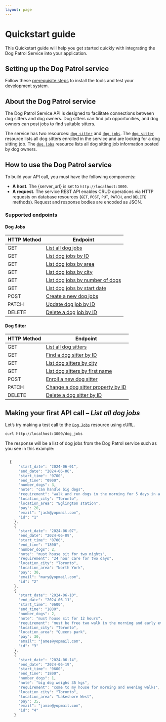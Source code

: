 ```yaml
---
layout: page
---
```


# Quickstart guide

This Quickstart guide will help you get started quickly with integrating the Dog Patrol Service into your application.

## Setting up the Dog Patrol service

Follow these [prerequisite steps](../tutorials/before-you-start-a-tutorial.md) to install the tools and test your development system.

## About the Dog Patrol service

The Dog Patrol Service API is designed to facilitate connections between dog sitters and dog owners. Dog sitters can find job opportunities, and dog owners can post jobs to find suitable sitters. 

The service has two resources: [`dog sitter`](dogsitter.md) and [`dog jobs`](dogjobs.md). The [`dog sitter`](dogsitter.md) resource lists all dog sitters enrolled in the service and are looking for a dog sitting job. The [`dog jobs`](dogjobs.md) resource lists all dog sitting job information posted by dog owners.

## How to use the Dog Patrol service

To build your API call, you must have the following components:

* **A host.**  The {server_url} is set to `http://localhost:3000`.
* **A request.**  The service REST API enables CRUD operations via HTTP requests on database resources (`GET`, `POST`, `PUT`, `PATCH`, and `DELETE` methods). Request and response bodies are encoded as JSON.

### Supported endpoints

#### Dog Jobs

| HTTP Method | Endpoint |
| -------------- | -------------- |
| GET | [List all dog jobs](get-all-dog-jobs.md) |
| GET | [List dog jobs by ID](get-job-by-id.md) |
| GET | [List dog jobs by area](get-job-by-area.md)|
| GET | [List dog jobs by city](get-job-by-city.md)|
| GET | [List dog jobs by number of dogs](get-job-by-number-dogs.md)|
| GET | [List dog jobs by start date](get-job-by-strat-date.md)|
| POST | [Create a new dog jobs](create-dog-job.md)|
| PATCH | [Update dog job by ID](update-job-by-id.md) |
| DELETE | [Delete a dog job by ID](delete-job-by-id.md) |

#### Dog Sitter

| HTTP Method | Endpoint |
| -------------- | -------------- |
| GET | [List all dog sitters](get-all-dog-sitters.md) |
| GET | [Find a dog sitter by ID](get-sitter-by-id.md) |
| GET | [List dog sitters by city](get-sitter-by-city.md) |
| GET | [List dog sitters by first name](get-sitter-by-first-name.md) |
| POST | [Enroll a new dog sitter](../docs/tutorials/enroll-a-dog-sitter.md) |
| PATCH | [Change a dog sitter property by ID](update-sitter-by-id.md) |
| DELETE | [Delete a dog sitter by ID](delete-sitter-by-id.md)|

## Making your first API call – *List all dog jobs*

Let’s try making a test call to the [`Dog Jobs`](dogjobs.md) resource using cURL.

```bash
curl http://localhost:3000/dog_jobs
```

The response will be a list of dog jobs from the Dog Patrol service such as you see in this example:

```js

  {
      "start_date": "2024-06-01",
      "end_date": "2024-06-06",
      "start_time": "0700",
      "end_time": "0900",
      "number_dogs": 3,
      "note": "can handle big dogs",
      "requirement": "walk and run dogs in the morning for 5 days in a row",
      "location_city": "Toronto",
      "location_area": "Eglington station",
      "pay": 20,
      "email": "jack@yopmail.com",
      "id": "1"
    },
    {
      "start_date": "2024-06-07",
      "end_date": "2024-06-09",
      "start_time": "0700",
      "end_time": "1800",
      "number_dogs": 2,
      "note": "must house sit for two nights",
      "requirement": "24 hour care for two days",
      "location_city": "Toronto",
      "location_area": "North York",
      "pay": 30,
      "email": "mary@yopmail.com",
      "id": "2"
    },
    {
      "start_date": "2024-06-10",
      "end_date": "2024-06-11",
      "start_time": "0600",
      "end_time": "1800",
      "number_dogs": 2,
      "note": "must house sit for 12 hours",
      "requirement": "must be free two walk in the morning and early evening",
      "location_city": "Toronto",
      "location_area": "Queens park",
      "pay": 30,
      "email": "james@yopmail.com",
      "id": "3"
    },
    {
      "start_date": "2024-06-14",
      "end_date": "2024-06-19",
      "start_time": "0600",
      "end_time": "1800",
      "number_dogs": 1,
      "note": "big dog weighs 35 kgs",
      "requirement": "come to my house for morning and evening walks",
      "location_city": "Toronto",
      "location_area": "Lakeshore West",
      "pay": 35,
      "email": "jamie@yopmail.com",
      "id": "4"
    }


```

